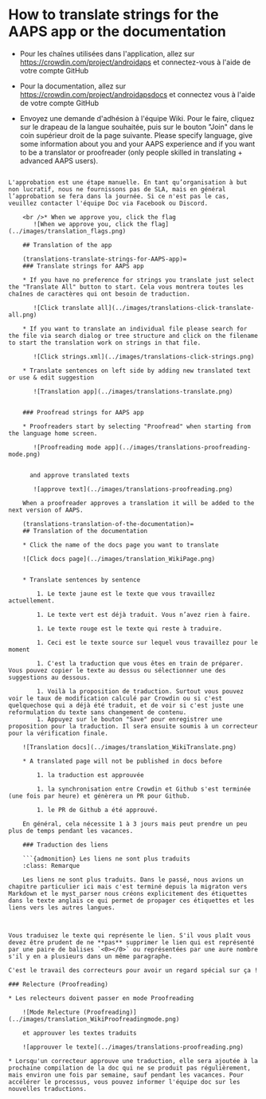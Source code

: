 # How to translate strings for the AAPS app or the documentation

* Pour les chaînes utilisées dans l'application, allez sur <https://crowdin.com/project/androidaps> et connectez-vous à l'aide de votre compte GitHub
* Pour la documentation, allez sur <https://crowdin.com/project/androidapsdocs> et connectez vous à l'aide de votre compte GitHub

* Envoyez une demande d'adhésion à l'équipe Wiki. Pour le faire, cliquez sur le drapeau de la langue souhaitée, puis sur le bouton "Join" dans le coin supérieur droit de la page suivante. Please specify language, give some information about you and your AAPS experience and if you want to be a translator or proofreader (only people skilled in translating + advanced AAPS users).

```{admonition} Etape d'Approbation :class: Remarque

L'approbation est une étape manuelle. En tant qu’organisation à but non lucratif, nous ne fournissons pas de SLA, mais en général l’approbation se fera dans la journée. Si ce n'est pas le cas, veuillez contacter l'équipe Doc via Facebook ou Discord.

    <br />* When we approve you, click the flag
       ![When we approve you, click the flag](../images/translation_flags.png)
    
    ## Translation of the app
    
    (translations-translate-strings-for-AAPS-app)=
    ### Translate strings for AAPS app
    
    * If you have no preference for strings you translate just select the "Translate All" button to start. Cela vous montrera toutes les chaînes de caractères qui ont besoin de traduction.
    
       ![Click translate all](../images/translations-click-translate-all.png)
    
    * If you want to translate an individual file please search for the file via search dialog or tree structure and click on the filename to start the translation work on strings in that file.
    
       ![Click strings.xml](../images/translations-click-strings.png)
    
    * Translate sentences on left side by adding new translated text or use & edit suggestion 
    
       ![Translation app](../images/translations-translate.png)
    
    
    ### Proofread strings for AAPS app
    
    * Proofreaders start by selecting "Proofread" when starting from the language home screen.
    
       ![Proofreading mode app](../images/translations-proofreading-mode.png) 
    
    
      and approve translated texts 
    
       ![approve text](../images/translations-proofreading.png)
    
    When a proofreader approves a translation it will be added to the next version of AAPS.
    
    (translations-translation-of-the-documentation)=
    ## Translation of the documentation
    
    * Click the name of the docs page you want to translate
    
    ![Click docs page](../images/translation_WikiPage.png)
    
    
    * Translate sentences by sentence
    
        1. Le texte jaune est le texte que vous travaillez actuellement.
    
        1. Le texte vert est déjà traduit. Vous n’avez rien à faire.
    
        1. Le texte rouge est le texte qui reste à traduire.
    
        1. Ceci est le texte source sur lequel vous travaillez pour le moment
    
        1. C'est la traduction que vous êtes en train de préparer. Vous pouvez copier le texte au dessus ou sélectionner une des suggestions au dessous.
    
        1. Voilà la proposition de traduction. Surtout vous pouvez voir le taux de modification calculé par Crowdin ou si c'est quelquechose qui a déjà été traduit, et de voir si c'est juste une reformulation du texte sans changement de contenu.
        1. Appuyez sur le bouton "Save" pour enregistrer une proposition pour la traduction. Il sera ensuite soumis à un correcteur pour la vérification finale.
    
    ![Translation docs](../images/translation_WikiTranslate.png)
    
    * A translated page will not be published in docs before 
    
        1. la traduction est approuvée
    
        1. la synchronisation entre Crowdin et Github s'est terminée (une fois par heure) et génèrera un PR pour Github.
    
        1. le PR de Github a été approuvé.
    
    En général, cela nécessite 1 à 3 jours mais peut prendre un peu plus de temps pendant les vacances.
    
    ### Traduction des liens
    
    ```{admonition} Les liens ne sont plus traduits
    :class: Remarque
    
    Les liens ne sont plus traduits. Dans le passé, nous avions un chapitre particulier ici mais c'est terminé depuis la migraton vers Markdown et le myst_parser nous créons explicitement des étiquettes dans le texte anglais ce qui permet de propager ces étiquettes et les liens vers les autres langues.
    
    

Vous traduisez le texte qui représente le lien. S'il vous plaît vous devez être prudent de ne **pas** supprimer le lien qui est représenté par une paire de balises `<0></0>` ou représentées par une aure nombre s'il y en a plusieurs dans un même paragraphe.

C'est le travail des correcteurs pour avoir un regard spécial sur ça !

### Relecture (Proofreading)

* Les relecteurs doivent passer en mode Proofreading
    
    ![Mode Relecture (Proofreading)](../images/translation_WikiProofreadingmode.png)
    
    et approuver les textes traduits
    
    ![approuver le texte](../images/translations-proofreading.png)

* Lorsqu'un correcteur approuve une traduction, elle sera ajoutée à la prochaine compilation de la doc qui ne se produit pas régulièrement, mais environ une fois par semaine, sauf pendant les vacances. Pour accélérer le processus, vous pouvez informer l'équipe doc sur les nouvelles traductions.